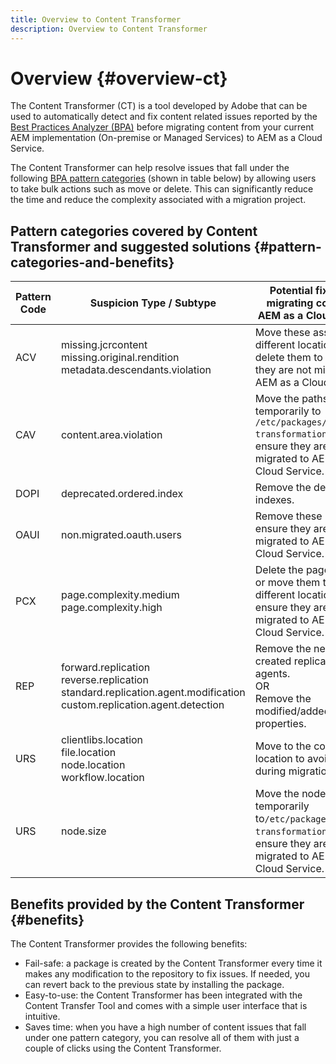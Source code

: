 ```yaml
---
title: Overview to Content Transformer
description: Overview to Content Transformer
---
```

# Overview {#overview-ct}

The Content Transformer (CT) is a tool developed by Adobe that can be used to automatically detect and fix content related issues reported by the [Best Practices Analyzer (BPA)](/help/journey-migration/best-practices-analyzer/overview-best-practices-analyzer.md) before migrating content from your current AEM implementation (On-premise or Managed Services) to AEM as a Cloud Service.

The Content Transformer can help resolve issues that fall under the following [BPA pattern categories](https://experienceleague.adobe.com/docs/experience-manager-pattern-detection/table-of-contents/aso.html) (shown in table below) by allowing users to take bulk actions such as move or delete. This can significantly reduce the time and reduce the complexity associated with a migration project.

## Pattern categories covered by Content Transformer and suggested solutions {#pattern-categories-and-benefits}

| Pattern Code | Suspicion Type / Subtype                                                                                           | Potential fix before migrating content to AEM as a Cloud Service                                                                                |
|--------------|--------------------------------------------------------------------------------------------------------------------|------------------------------------------------------------------------------------------------------------------------------------|
| ACV          | missing.jcrcontent <br> missing.original.rendition <br> metadata.descendants.violation                                       | Move these assets to a different location or delete them to ensure they are not migrated to AEM as a Cloud Service. |
| CAV          | content.area.violation                                                                                             | Move the paths temporarily to `/etc/packages/content-transformation/paths` to ensure they are not migrated to AEM as a Cloud Service.                  |
| DOPI         | deprecated.ordered.index                                                                                           | Remove the deprecated indexes.                                                                                                      |
| OAUI         | non.migrated.oauth.users                                                                                           | Remove these users to ensure they are not migrated to AEM as a Cloud Service.                                              |
| PCX          | page.complexity.medium <br> page.complexity.high                                                                        | Delete the pages/children or move them to a different location to ensure they are not migrated to AEM as a Cloud Service.                                       |
| REP          | forward.replication <br> reverse.replication <br> standard.replication.agent.modification <br> custom.replication.agent.detection | Remove the newly created replication agents. <br> OR <br> Remove the modified/added properties.                                                |
| URS          | clientlibs.location <br> file.location <br> node.location <br> workflow.location                                                 | Move to the correct location to avoid issues during migration.                                                                                                       |
| URS          | node.size                                                                                                          | Move the nodes temporarily to`/etc/packages/content-transformation/paths` to ensure they are not migrated to AEM as a Cloud Service.               |

## Benefits provided by the Content Transformer {#benefits}

The Content Transformer provides the following benefits:

* Fail-safe: a package is created by the Content Transformer every time it makes any modification to the repository to fix issues. If needed, you can revert back to the previous state by installing the package.
* Easy-to-use: the Content Transformer has been integrated with the Content Transfer Tool and comes with a simple user interface that is intuitive. 
* Saves time: when you have a high number of content issues that fall under one pattern category, you can resolve all of them with just a couple of clicks using the Content Transformer.
